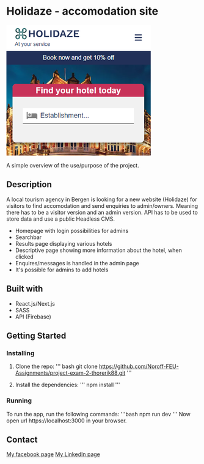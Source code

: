 # Holidaze - accomodation site

![image](/public/holidaze.png)

A simple overview of the use/purpose of the project.

## Description
A local tourism agency in Bergen is looking for a new website (Holidaze) for visitors to find accomodation and send enquiries to admin/owners.
Meaning there has to be a visitor version and an admin version.
API has to be used to store data and use a public Headless CMS.

- Homepage with login possibilities for admins
- Searchbar
- Results page displaying various hotels
- Descriptive page showing more information about the hotel, when clicked
- Enquires/messages is handled in the admin page
- It's possible for admins to add hotels

## Built with
- React.js/Next.js
- SASS
- API (Firebase)

## Getting Started
### Installing

1. Clone the repo:
''' bash
git clone https://github.com/Noroff-FEU-Assignments/project-exam-2-thorerik88.git
'''

2. Install the dependencies:
'''
npm install
'''

### Running
To run the app, run the following commands:
'''bash
npm run dev
'''
Now open url https://localhost:3000 in your browser.


## Contact

[My facebook page](https://www.facebook.com/profile.php?id=588541828)
[My LinkedIn page](https://www.linkedin.com/in/thor-erik-st%C3%B8vland-ab4bb993/)
